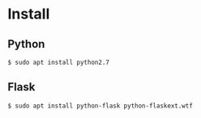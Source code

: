 # Install

## Python

```
$ sudo apt install python2.7
```

## Flask

```
$ sudo apt install python-flask python-flaskext.wtf
```
